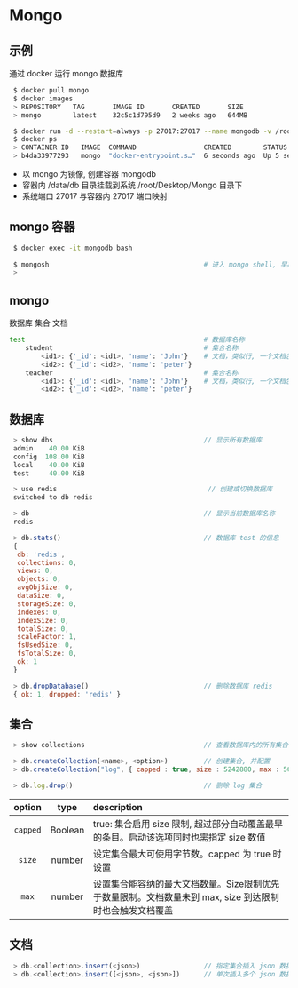 # Mongo

## 示例

通过 docker 运行 mongo 数据库

```bash
 $ docker pull mongo
 $ docker images
 > REPOSITORY   TAG       IMAGE ID       CREATED       SIZE
 > mongo        latest    32c5c1d795d9   2 weeks ago   644MB

 $ docker run -d --restart=always -p 27017:27017 --name mongodb -v /root/Desktop/Mongo:/data/db  mongo
 $ docker ps
 > CONTAINER ID   IMAGE  COMMAND                 CREATED        STATUS         PORTS                                           NAMES
 > b4da33977293   mongo  "docker-entrypoint.s…"  6 seconds ago  Up 5 seconds   0.0.0.0:27017->27017/tcp, :::27017->27017/tcp   mongodb
```

- 以 mongo 为镜像, 创建容器 mongodb
- 容器内 /data/db 目录挂载到系统 /root/Desktop/Mongo 目录下
- 系统端口 27017 与容器内 27017 端口映射

## mongo 容器

```bash
 $ docker exec -it mongodb bash 
 
 $ mongosh                                       # 进入 mongo shell, 早期版本使用 mongo 命令
 >
```

## mongo

数据库
集合
文档

```bash
test                                             # 数据库名称
    student                                      # 集合名称
        <id1>: {'_id': <id1>, 'name': 'John'}    # 文档，类似行, 一个文档包含一个 json 数据
        <id2>: {'_id': <id2>, 'name': 'peter'}  
    teacher                                      # 集合名称
        <id1>: {'_id': <id1>, 'name': 'John'}    # 文档，类似行, 一个文档包含一个 json 数据
        <id2>: {'_id': <id2>, 'name': 'peter'}  

```

## 数据库

```js
 > show dbs                                      // 显示所有数据库
 admin    40.00 KiB
 config  108.00 KiB
 local    40.00 KiB
 test     40.00 KiB

 > use redis                                      // 创建或切换数据库
 switched to db redis

 > db                                            // 显示当前数据库名称
 redis

 > db.stats()                                    // 数据库 test 的信息
 {
  db: 'redis',
  collections: 0,                                
  views: 0,
  objects: 0,                                    
  avgObjSize: 0,
  dataSize: 0,
  storageSize: 0,
  indexes: 0,
  indexSize: 0,
  totalSize: 0,
  scaleFactor: 1,
  fsUsedSize: 0,
  fsTotalSize: 0,
  ok: 1
 }

 > db.dropDatabase()                             // 删除数据库 redis
 { ok: 1, dropped: 'redis' }      
```

## 集合

```js
 > show collections                              // 查看数据库内的所有集合

 > db.createCollection(<name>, <option>)         // 创建集合, 并配置
 > db.createCollection("log", { capped : true, size : 5242880, max : 5000 } )

 > db.log.drop()                                 // 删除 log 集合
```

|option|type|description|
|:-:|:-:|:-|
|`capped`|Boolean|true: 集合启用 size 限制, 超过部分自动覆盖最早的条目。启动该选项同时也需指定 size 数值|
|`size`|number|设定集合最大可使用字节数。capped 为 true 时设置|
|`max` |number|设置集合能容纳的最大文档数量。Size限制优先于数量限制。文档数量未到 max, size 到达限制时也会触发文档覆盖|

## 文档

```js
 > db.<collection>.insert(<json>)                // 指定集合插入 json 数据
 > db.<collection>.insert([<json>, <json>])      // 单次插入多个 json 数据, 与多次插入单个 json 一致

```
